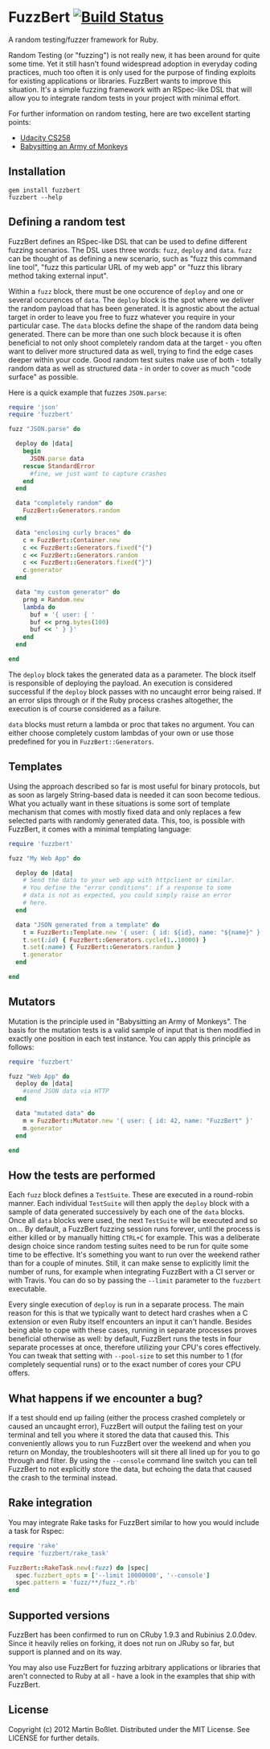 
# FuzzBert [![Build Status](https://secure.travis-ci.org/krypt/FuzzBert.png?branch=master)](http://travis-ci.org/krypt/FuzzBert)

A random testing/fuzzer framework for Ruby.

Random Testing (or "fuzzing") is not really new, it has been around for quite
some time. Yet it still hasn't found widespread adoption in everyday coding
practices, much too often it is only used for the purpose of finding exploits
for existing applications or libraries. FuzzBert wants to improve this situation.
It's a simple fuzzing framework with an RSpec-like DSL that will allow you to 
integrate random tests in your project with minimal effort.

For further information on random testing, here are two excellent starting points:

* [Udacity CS258](http://www.udacity.com/overview/Course/cs258/)
* [Babysitting an Army of Monkeys](http://fuzzinginfo.files.wordpress.com/2012/05/cmiller-csw-2010.pdf)

## Installation

    gem install fuzzbert
    fuzzbert --help

## Defining a random test

FuzzBert defines an RSpec-like DSL that can be used to define different fuzzing
scenarios. The DSL uses three words: `fuzz`, `deploy` and `data`. `fuzz` can be
thought of as defining a new scenario, such as "fuzz this command line tool",
"fuzz this particular URL of my web app" or "fuzz this library method taking 
external input".

Within a `fuzz` block, there must be one occurence of `deploy` and one or several
occurences of `data`. The `deploy` block is the spot where we deliver the random
payload that has been generated. It is agnostic about the actual target in order to
leave you free to fuzz whatever you require in your particular case. The `data`
blocks define the shape of the random data being generated. There can be more than
one such block because it is often beneficial to not only shoot completely random
data at the target - you often want to deliver more structured data as well, trying
to find the edge cases deeper within your code. Good random test suites make use
of both - totally random data as well as structured data - in order to cover as
much "code surface" as possible.

Here is a quick example that fuzzes `JSON.parse`:

```ruby
require 'json'
require 'fuzzbert'

fuzz "JSON.parse" do

  deploy do |data|
    begin
      JSON.parse data
    rescue StandardError
      #fine, we just want to capture crashes
    end
  end

  data "completely random" do
    FuzzBert::Generators.random
  end

  data "enclosing curly braces" do
    c = FuzzBert::Container.new
    c << FuzzBert::Generators.fixed("{")
    c << FuzzBert::Generators.random
    c << FuzzBert::Generators.fixed("}")
    c.generator
  end

  data "my custom generator" do
    prng = Random.new
    lambda do
      buf = '{ user: { '
      buf << prng.bytes(100)
      buf << ' } }'
    end
  end

end
```

The `deploy` block takes the generated data as a parameter. The block itself is
responsible of deploying the payload. An execution is considered successful if
the `deploy` block passes with no uncaught error being raised. If an error slips
through or if the Ruby process crashes altogether, the execution is of course
considered as a failure. 

`data` blocks must return a lambda or proc that takes no argument. You can either
choose completely custom lambdas of your own or use those predefined for you in
`FuzzBert::Generators`.

## Templates

Using the approach described so far is most useful for binary protocols, but as
soon as largely String-based data is needed it can soon become tedious. What you
actually want in these situations is some sort of template mechanism that comes
with mostly fixed data and only replaces a few selected parts with randomly
generated data. This, too, is possible with FuzzBert, it comes with a minimal
templating language:

```ruby
require 'fuzzbert'

fuzz "My Web App" do

  deploy do |data|
    # Send the data to your web app with httpclient or similar.
    # You define the "error conditions": if a response to some
    # data is not as expected, you could simply raise an error
    # here.
  end

  data "JSON generated from a template" do
    t = FuzzBert::Template.new '{ user: { id: ${id}, name: "${name}" } }'
    t.set(:id) { FuzzBert::Generators.cycle(1..10000) }
    t.set(:name) { FuzzBert::Generators.random }
    t.generator
  end

end
```

## Mutators

Mutation is the principle used in "Babysitting an Army of Monkeys". The basis for
the mutation tests is a valid sample of input that is then modified in exactly one
position in each test instance. You can apply this principle as follows:

```ruby
require 'fuzzbert'

fuzz "Web App" do
  deploy do |data|
    #send JSON data via HTTP
  end

  data "mutated data" do
    m = FuzzBert::Mutator.new '{ user: { id: 42, name: "FuzzBert" }'
    m.generator
  end

end
```

## How the tests are performed

Each `fuzz` block defines a `TestSuite`. These are executed in a round-robin manner.
Each individual `TestSuite` will then apply the `deploy` block with a sample of
data generated successively by each one of the `data` blocks. Once all `data` blocks
were used, the next `TestSuite` will be executed and so on... By default, a FuzzBert
fuzzing session runs forever, until the process is either killed or by manually hitting
`CTRL+C` for example. This was a deliberate design choice since random testing suites
need to be run for quite some time to be effective. It's something you want to run over
the weekend rather than for a couple of minutes. Still, it can make sense to explicitly
limit the number of runs, for example when integrating FuzzBert with a CI server or
with Travis. You can do so by passing the `--limit` parameter to the `fuzzbert`
executable.

Every single execution of `deploy` is run in a separate process. The main reason for
this is that we typically want to detect hard crashes when a C extension or even Ruby
itself encounters an input it can't handle. Besides being able to cope with these cases,
running in separate processes proves beneficial otherwise as well: by default, FuzzBert
runs the tests in four separate processes at once, therefore utilizing your CPU's cores
effectively. You can tweak that setting with `--pool-size` to set this number to 1 
(for completely sequential runs) or to the exact number of cores your CPU offers.

## What happens if we encounter a bug?

If a test should end up failing (either the process crashed completely or caused an
uncaught error), FuzzBert will output the failing test on your terminal and tell you
where it stored the data that caused this. This conveniently allows you to run FuzzBert
over the weekend and when you return on Monday, the troubleshooters will sit there all
lined up for you to go through and filter. By using the `--console` command line switch
you can tell FuzzBert to not explicitly store the data, but echoing the data that
caused the crash to the terminal instead.

## Rake integration

You may integrate Rake tasks for FuzzBert similar to how you would include a task for
Rspec:

```ruby
require 'rake'
require 'fuzzbert/rake_task'

FuzzBert::RakeTask.new(:fuzz) do |spec|
  spec.fuzzbert_opts = ['--limit 10000000', '--console']
  spec.pattern = 'fuzz/**/fuzz_*.rb'
end
```

## Supported versions

FuzzBert has been confirmed to run on CRuby 1.9.3 and Rubinius 2.0.0dev. Since
it heavily relies on forking, it does not run on JRuby so far, but support is planned and
on its way.

You may also use FuzzBert for fuzzing arbitrary applications or libraries that aren't
connected to Ruby at all - have a look in the examples that ship with FuzzBert.
 
## License

Copyright (c) 2012 Martin Boßlet. Distributed under the MIT License. See LICENSE for 
further details.


